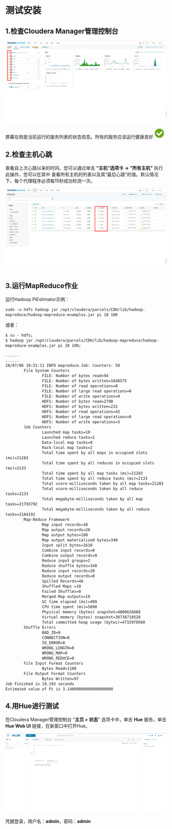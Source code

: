 测试安装
================================================================================
## 1.检查Cloudera Manager管理控制台

![检查安装情况](img/23.png)

屏幕左侧是当前运行的服务列表的状态信息。所有的服务应该运行健康良好 ![健康](img/24.jpeg)

## 2.检查主机心跳
查看自上次心跳以来的时间。您可以通过单击 **“主机”选项卡 -> "所有主机"** 执行此操作，您可以在其中
查看所有主机的列表以及其“最后心跳”的值。默认情况下，每个代理程序必须每15秒成功检测一次。

![检查主机心跳](img/25.png)

## 3.运行MapReduce作业
运行Hadoop PiEstimator示例：
```shell
sudo -u hdfs hadoop jar /opt/cloudera/parcels/CDH/lib/hadoop-mapreduce/hadoop-mapreduce-examples.jar pi 10 100
```
或者：
```shell
$ su - hdfs;
$ hadoop jar /opt/cloudera/parcels/CDH/lib/hadoop-mapreduce/hadoop-mapreduce-examples.jar pi 10 100;
```
```
......
......
18/07/06 19:51:11 INFO mapreduce.Job: Counters: 50
        File System Counters
                FILE: Number of bytes read=94
                FILE: Number of bytes written=1648575
                FILE: Number of read operations=0
                FILE: Number of large read operations=0
                FILE: Number of write operations=0
                HDFS: Number of bytes read=2790
                HDFS: Number of bytes written=215
                HDFS: Number of read operations=43
                HDFS: Number of large read operations=0
                HDFS: Number of write operations=3
        Job Counters
                Launched map tasks=10
                Launched reduce tasks=1
                Data-local map tasks=8
                Rack-local map tasks=2
                Total time spent by all maps in occupied slots (ms)=21283
                Total time spent by all reduces in occupied slots (ms)=2133
                Total time spent by all map tasks (ms)=21283
                Total time spent by all reduce tasks (ms)=2133
                Total vcore-milliseconds taken by all map tasks=21283
                Total vcore-milliseconds taken by all reduce tasks=2133
                Total megabyte-milliseconds taken by all map tasks=21793792
                Total megabyte-milliseconds taken by all reduce tasks=2184192
        Map-Reduce Framework
                Map input records=10
                Map output records=20
                Map output bytes=180
                Map output materialized bytes=340
                Input split bytes=1610
                Combine input records=0
                Combine output records=0
                Reduce input groups=2
                Reduce shuffle bytes=340
                Reduce input records=20
                Reduce output records=0
                Spilled Records=40
                Shuffled Maps =10
                Failed Shuffles=0
                Merged Map outputs=10
                GC time elapsed (ms)=499
                CPU time spent (ms)=5690
                Physical memory (bytes) snapshot=4800626688
                Virtual memory (bytes) snapshot=30738710528
                Total committed heap usage (bytes)=4715970560
        Shuffle Errors
                BAD_ID=0
                CONNECTION=0
                IO_ERROR=0
                WRONG_LENGTH=0
                WRONG_MAP=0
                WRONG_REDUCE=0
        File Input Format Counters
                Bytes Read=1180
        File Output Format Counters
                Bytes Written=97
Job Finished in 19.193 seconds
Estimated value of Pi is 3.14800000000000000000
```

## 4.用Hue进行测试
在Cloudera Manager管理控制台 "**主页 > 状态**" 选项卡中，单击 **Hue** 服务，单击 **Hue Web UI**
链接，在新窗口中打开Hue。

![Hue](img/26.png)

凭据登录，用户名：**admin**，密码：**admin**

